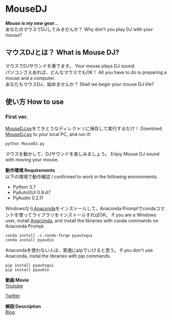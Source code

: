 # MouseDJ
***Mouse is my new gear...***<br>
あなたのマウスでDJしてみませんか？ Why don't you play DJ with your mouse?
## マウスDJとは？ What is Mouse DJ?
マウスでDJサウンドを奏でます。 Your mouse plays DJ sound.<br>
パソコンさえあれば、どんなマウスでもOK！ All you have to do is preparing a mouse and a computer.<br>
あなたもマウスDJ、始めませんか？ Shall we begin your mouse DJ life?
## 使い方 How to use
### First ver.
[MouseDJ.py](https://github.com/maton456/MouseDJ/blob/master/MouseDJ.py)をてきとうなディレクトリに保存して実行するだけ！ Downloed [MouseDJ.py](https://github.com/maton456/MouseDJ/blob/master/MouseDJ.py) to your local PC, and run it!
```
python MouseDJ.py
```
マウスを動かして、DJサウンドを楽しみましょう。 Enjoy Mouse DJ sound with moving your mouse.

**動作環境 Requirements**<br>
以下の環境で動作確認 I confirmed to work in the following environments.
- Python 3.7
- PyAutoGUI 0.9.47
- PyAudio 0.2.11

Windowsなら[Anaconda](https://www.anaconda.com/)をインストールして、Anaconda Promptでcondaコマンドを使ってライブラリをインストールすればOK。 If you are a Windows user, install [Anaconda](https://www.anaconda.com/), and install the libraries with conda commands on Anaconda Prompt.
```
conda install -c conda-forge pyautogui 
conda install pyaudio
```
Anacondaを使わない人は、普通にpipでいけると思う。 If you don't use Anaconda, instal the libraries with pip commands.
```
pip install pyautogui
pip install pyaudio
```
**動画 Movie**<br>
[Youtube](https://www.youtube.com/watch?v=l7zffDBSK-M&t=1s)

[Twitter](https://twitter.com/Highso_ciety/status/1158007923013902336)


**解説 Description**<br>
[Blog](https://highso.hatenablog.com/entry/2019/08/11/210000)
